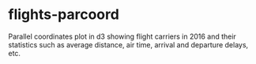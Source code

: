 # flights-parcoord
Parallel coordinates plot in d3 showing flight carriers in 2016 and their statistics such as average distance, air time, arrival and departure delays, etc.
